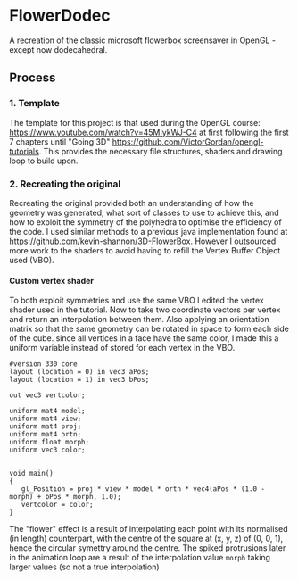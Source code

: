 # FlowerDodec

A recreation of the classic microsoft flowerbox screensaver in OpenGL - except now dodecahedral. 

## Process

### 1. Template

The template for this project is that used during the OpenGL course: https://www.youtube.com/watch?v=45MIykWJ-C4 at first following the first 7 chapters until "Going 3D" https://github.com/VictorGordan/opengl-tutorials. This provides the necessary file structures, shaders and drawing loop to build upon.

### 2. Recreating the original

Recreating the original provided both an understanding of how the geometry was generated, what sort of classes to use to achieve this, and how to exploit the symmetry of the polyhedra to optimise the efficiency of the code. I used similar methods to a previous java implementation found at https://github.com/kevin-shannon/3D-FlowerBox. However I outsourced more work to the shaders to avoid having to refill the Vertex Buffer Object used (VBO).

#### Custom vertex shader

To both exploit symmetries and use the same VBO I edited the vertex shader used in the tutorial. Now to take two coordinate vectors per vertex and return an interpolation between them. Also applying an orientation matrix so that the same geometry can be rotated in space to form each side of the cube. since all vertices in a face have the same color, I made this a uniform variable instead of stored for each vertex in the VBO.

```
#version 330 core
layout (location = 0) in vec3 aPos;
layout (location = 1) in vec3 bPos;

out vec3 vertcolor;

uniform mat4 model;
uniform mat4 view;
uniform mat4 proj;
uniform mat4 ortn;
uniform float morph;
uniform vec3 color;


void main()
{
   gl_Position = proj * view * model * ortn * vec4(aPos * (1.0 - morph) + bPos * morph, 1.0);
   vertcolor = color;
}
```

The "flower" effect is a result of interpolating each point with its normalised (in length) counterpart, with the centre of the square at (x, y, z) of (0, 0, 1), hence the circular symettry around the centre. The spiked protrusions later in the animation loop are a result of the interpolation value `morph` taking larger values (so not a true interpolation)
